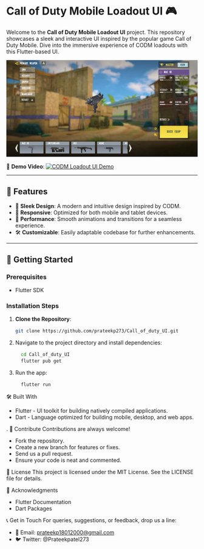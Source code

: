 # Call of Duty Mobile Loadout UI 🎮

Welcome to the **Call of Duty Mobile Loadout UI** project. This repository showcases a sleek and interactive UI inspired by the popular game Call of Duty Mobile. Dive into the immersive experience of CODM loadouts with this Flutter-based UI.

![CODM Loadout UI](img.png)

🎥 **Demo Video**:
[![CODM Loadout UI Demo](https://img.youtube.com/vi/VIDEO_ID/0.jpg)](https://user-images.githubusercontent.com/104990430/197424703-6d029d9f-5a9e-4735-8687-88cef572f05a.mp4)

---

## 🌟 **Features**

- 🎨 **Sleek Design**: A modern and intuitive design inspired by CODM.
- 📱 **Responsive**: Optimized for both mobile and tablet devices.
- 🚀 **Performance**: Smooth animations and transitions for a seamless experience.
- 🛠 **Customizable**: Easily adaptable codebase for further enhancements.

---

## 🚀 **Getting Started**

### **Prerequisites**
- Flutter SDK

### **Installation Steps**
1. **Clone the Repository**:
   ```bash
   git clone https://github.com/prateekp273/Call_of_duty_UI.git
1. Navigate to the project directory and install dependencies:
   ```bash
     cd Call_of_duty_UI
     flutter pub get

2. Run the app:
   ```bash
     flutter run

🛠 Built With
- Flutter - UI toolkit for building natively compiled applications.
- Dart - Language optimized for building mobile, desktop, and web apps.

.
🤝 Contribute
Contributions are always welcome! 

- Fork the repository.
- Create a new branch for features or fixes.
- Send us a pull request.
- Ensure your code is neat and commented.


📜 License
This project is licensed under the MIT License. See the LICENSE file for details.

🙌 Acknowledgments
- Flutter Documentation
- Dart Packages

📞 Get in Touch
For queries, suggestions, or feedback, drop us a line:

- 📧 Email: prateekp18012000@gmail.com
- 🐦 Twitter: @Prateekpatel273
